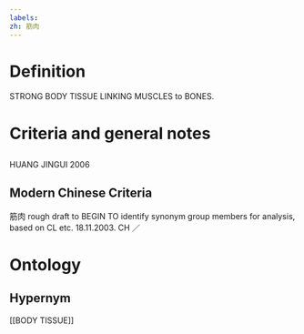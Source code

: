 ```yaml
---
labels: 
zh: 筋肉
---
```


# Definition
STRONG BODY TISSUE LINKING MUSCLES to BONES.
# Criteria and general notes
## 
HUANG JINGUI 2006
## Modern Chinese Criteria
筋肉
rough draft to BEGIN TO identify synonym group members for analysis, based on CL etc. 18.11.2003. CH ／
# Ontology

## Hypernym
[[BODY TISSUE]]